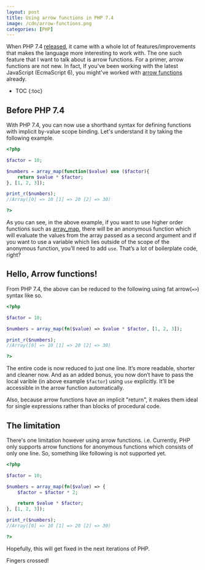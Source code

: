 ```yaml
---
layout: post
title: Using arrow functions in PHP 7.4
image: /cdn/arrow-functions.png
categories: [PHP]
---
```


When PHP 7.4 [released](https://www.php.net/archive/2019.php#2019-11-28-1), it came with a whole lot of features/improvements that makes the language more interesting to work with. The one such feature that I want to talk about is arrow functions. For a primer, arrow functions are not new. In fact, If you've been working with the latest JavaScript (EcmaScript 6), you might've worked with [arrow functions](https://developer.mozilla.org/en-US/docs/Web/JavaScript/Reference/Functions/Arrow_functions) already.

* TOC
{:toc}

## Before PHP 7.4

With PHP 7.4, you can now use a shorthand syntax for defining functions with implicit by-value scope binding. Let's understand it by taking the following example.

```php
<?php

$factor = 10;

$numbers = array_map(function($value) use ($factor){
    return $value * $factor;
}, [1, 2, 3]);

print_r($numbers);
//Array([0] => 10 [1] => 20 [2] => 30)

?>
```

As you can see, in the above example, if you want to use higher order functions such as [array_map](https://www.php.net/manual/en/function.array-map.php), there will be an anonymous function which will evaluate the values from the array passed as a second argument and if you want to use a variable which lies outside of the scope of the anonymous function, you’ll need to add `use`. That’s a lot of boilerplate code, right?

## Hello, Arrow functions!

From PHP 7.4, the above can be reduced to the following using fat arrow(`=>`) syntax like so.

```php
<?php

$factor = 10;

$numbers = array_map(fn($value) => $value * $factor, [1, 2, 3]);

print_r($numbers);
//Array([0] => 10 [1] => 20 [2] => 30)

?>
```

The entire code is now reduced to just one line. It’s more readable, shorter and cleaner now. And as an added bonus, you now don’t have to pass the local varible (in above example `$factor`) using `use` explicitly. It’ll be accessible in the arrow function automatically.

Also, because arrow functions have an implicit "return", it makes them ideal for single expressions rather than blocks of procedural code.

## The limitation

There's one limitation however using arrow functions. i.e. Currently, PHP only supports arrow functions for anonymous functions which consists of only one line. So, something like following is not supported yet.

```php
<?php

$factor = 10;

$numbers = array_map(fn($value) => { 
    $factor = $factor * 2;

    return $value * $factor;
}, [1, 2, 3]);

print_r($numbers);
//Array([0] => 10 [1] => 20 [2] => 30)

?>
```

Hopefully, this will get fixed in the next iterations of PHP.

Fingers crossed!
